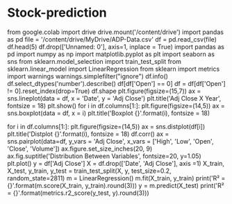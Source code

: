 # Stock-prediction

from google.colab import drive
drive.mount('/content/drive')
import pandas as pd
file = '/content/drive/MyDrive/ADP-Data.csv'
df = pd.read_csv(file)
df.head(5)
df.drop(['Unnamed: 0'], axis=1, inplace = True)
import pandas as pd
import numpy as np
import matplotlib.pyplot as plt
import seaborn as sns
from sklearn.model_selection import train_test_split
from sklearn.linear_model import LinearRegression
from sklearn import metrics
import warnings
warnings.simplefilter("ignore")
df.info()
df.select_dtypes('number').describe()
df[df['Open'] == 0]
df = df[df['Open'] != 0].reset_index(drop=True)
df.shape
plt.figure(figsize=(15,7))
ax = sns.lineplot(data = df, x = 'Date', y = 'Adj Close')
plt.title('Adj Close X Year', fontsize = 18)
plt.show()
for i in df.columns[1:]:
    plt.figure(figsize=(14,5))
    ax = sns.boxplot(data = df, x = i)
    plt.title('Boxplot {}'.format(i), fontsize = 18)

for i in df.columns[1:]:
    plt.figure(figsize=(14,5))
    ax = sns.distplot(df[i])
    plt.title('Distplot {}'.format(i), fontsize = 18)
df.corr()
ax = sns.pairplot(data=df, y_vars = 'Adj Close', x_vars = ['High', 'Low', 'Open', 'Close', 'Volume'])
ax.figure.set_size_inches(20, 9)
ax.fig.suptitle('Distribution Between Variables', fontsize=20, y=1.05)
plt.plot()
y = df['Adj Close']
X = df.drop(['Date', 'Adj Close'], axis =1)
X_train, X_test, y_train, y_test = train_test_split(X, y, test_size=0.2, random_state=2811)
m = LinearRegression()
m.fit(X_train, y_train)
print('R² = {}'.format(m.score(X_train, y_train).round(3)))
y = m.predict(X_test)
print('R² = {}'.format(metrics.r2_score(y_test, y).round(3)))
